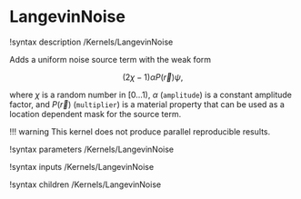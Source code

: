 # LangevinNoise
!syntax description /Kernels/LangevinNoise

Adds a uniform noise source term with the weak form

$$
(2\chi-1)\alpha P(\vec r)\psi,
$$

where $\chi$ is a random number in $[0\dots1)$, $\alpha$ (`amplitude`) is a constant
amplitude factor, and $P(\vec r)$ (`multiplier`) is a material property that can be used
as a location dependent mask for the source term.

!!! warning
    This kernel does not produce parallel reproducible results.

!syntax parameters /Kernels/LangevinNoise

!syntax inputs /Kernels/LangevinNoise

!syntax children /Kernels/LangevinNoise
